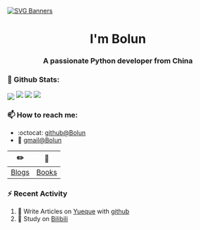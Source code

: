 [![SVG Banners](https://svg-banners.vercel.app/api?type=origin&text1=Welcom💖&width=1000&height=400)](###https://github.com/Akshay090/svg-banners)

<h1 align="center">I'm Bolun</h1>
<h3 align="center">A passionate Python developer from China</h3>

### 🌈 Github Stats:

<a href=""><img align="center" src="https://count.getloli.com/get/@Bolun001?theme=rule34"></a> 
<img src = "https://github-readme-stats.vercel.app/api?username=Bolun001&bg_color=30,e96443,904e95&title_color=fff&text_color=fff">
<img src = "http://github-readme-streak-stats.herokuapp.com?user=Bolun001&theme=dracula">
<img src = "https://github-profile-summary-cards.vercel.app/api/cards/profile-details?username=Bolun001&theme=monokai">
  
### 📫 How to reach me:
- :octocat: [github@Bolun](https://github.com/Bolun001)
- :email: [gmail@Bolun](mailto:leeboalun@gmail.com)
<!-- - :tv: [bilibili@Bolun](https://space.bilibili.com/64520257) -->



| :pencil2: | :book:  |
| --- | --- |
| [Blogs](https://Bolun001.github.io/) | [Books]() |

### ⚡ Recent Activity
<!--START_SECTION:activity-->
1. 🍭 Write Articles on [Yueque]() with [github](https://github.com/Bolun001/)
2. 🍹 Study on [Bilibili](https://www.bilibili.com/)
<!--END_SECTION:activity-->

<!--
**Bolun001/Bolun001** is a ✨ _special_ ✨ repository because its `README.md` (this file) appears on your GitHub profile.

Here are some ideas to get you started:

- 🔭 I’m currently working on ...
- 🌱 I’m currently learning Python and Machine learning...
- 👯 I’m looking to collaborate on ...
- 🤔 I’m looking for help with ...
- 💬 Ask me about ...
- 📫 How to reach me: ...
- 😄 Pronouns: ...
- ⚡ Fun fact: ...
-->
